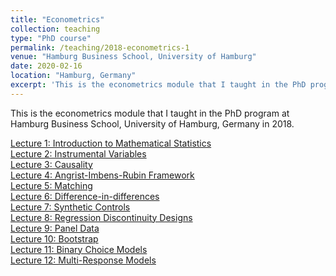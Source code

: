 ```yaml
---
title: "Econometrics"
collection: teaching
type: "PhD course"
permalink: /teaching/2018-econometrics-1
venue: "Hamburg Business School, University of Hamburg"
date: 2020-02-16
location: "Hamburg, Germany"
excerpt: 'This is the econometrics module that I taught in the PhD program at Hamburg Business School, University of Hamburg, Germany in 2018.'
---
```


This is the econometrics module that I taught in the PhD program at Hamburg Business School, University of Hamburg, Germany in 2018.

[Lecture 1: Introduction to Mathematical Statistics](/files/bcb45c_00d5fa33ead94e4296defd51872a40b4.pdf)<br />
[Lecture 2: Instrumental Variables](/files/bcb45c_333497595afa4f0bb908c300bee0c795.pdf)<br />
[Lecture 3: Causality](/files/bcb45c_3a07c878b9f74cde902b1ca58bd4194f.pdf)<br />
[Lecture 4: Angrist-Imbens-Rubin Framework](/files/bcb45c_5fe385b21bcf479984644948b8d4bdb4.pdf)<br />
[Lecture 5: Matching](/files/bcb45c_3fd8ced3c19d4b829ddb3a016290b9d3.pdf)<br />
[Lecture 6: Difference-in-differences](/files/bcb45c_4526685377e54a94a3155d47f5526897.pdf)<br />
[Lecture 7: Synthetic Controls](/files/bcb45c_26868b360a654540b3cea3372710b76e.pdf)<br />
[Lecture 8: Regression Discontinuity Designs](/files/bcb45c_f93e21e6c49942aca719d2ee27072016.pdf)<br />
[Lecture 9: Panel Data](/files/bcb45c_883c4547b3894867b4ec644e09834f31.pdf)<br />
[Lecture 10: Bootstrap](/files/bcb45c_fd5759a0802b4e5fa69d1f2660f2c54a.pdf)<br />
[Lecture 11: Binary Choice Models](/files/bcb45c_67329f51dc23438287e93b7e0237cffa.pdf)<br />
[Lecture 12: Multi-Response Models](/files/bcb45c_ad07024ff34c4e95836b21503daae2df.pdf)<br />
